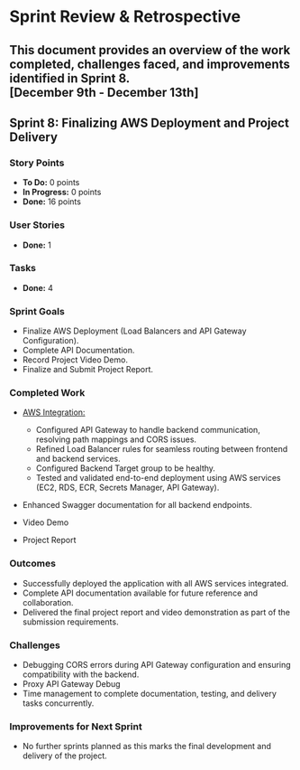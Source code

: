 # Sprint Review & Retrospective  

This document provides an overview of the work completed, challenges faced, and improvements identified in Sprint 8.  
[December 9th - December 13th]  
---

## Sprint 8: Finalizing AWS Deployment and Project Delivery  

### Story Points  
- **To Do:** 0 points  
- **In Progress:** 0 points  
- **Done:** 16 points  

### User Stories  
- **Done:** 1  

### Tasks  
- **Done:** 4  

### Sprint Goals  
- Finalize AWS Deployment (Load Balancers and API Gateway Configuration).  
- Complete API Documentation.  
- Record Project Video Demo.  
- Finalize and Submit Project Report.  

### Completed Work  
- [AWS Integration:](../../Epics/AWS_Integration/README.md)  
  - Configured API Gateway to handle backend communication, resolving path mappings and CORS issues.  
  - Refined Load Balancer rules for seamless routing between frontend and backend services.  
  - Configured Backend Target group to be healthy.
  - Tested and validated end-to-end deployment using AWS services (EC2, RDS, ECR, Secrets Manager, API Gateway).  

- Enhanced Swagger documentation for all backend endpoints.  
- Video Demo
- Project Report  

### Outcomes  
- Successfully deployed the application with all AWS services integrated.  
- Complete API documentation available for future reference and collaboration.  
- Delivered the final project report and video demonstration as part of the submission requirements.  

### Challenges  
- Debugging CORS errors during API Gateway configuration and ensuring compatibility with the backend.  
- Proxy API Gateway Debug 
- Time management to complete documentation, testing, and delivery tasks concurrently.  

### Improvements for Next Sprint  
- No further sprints planned as this marks the final development and delivery of the project.  
